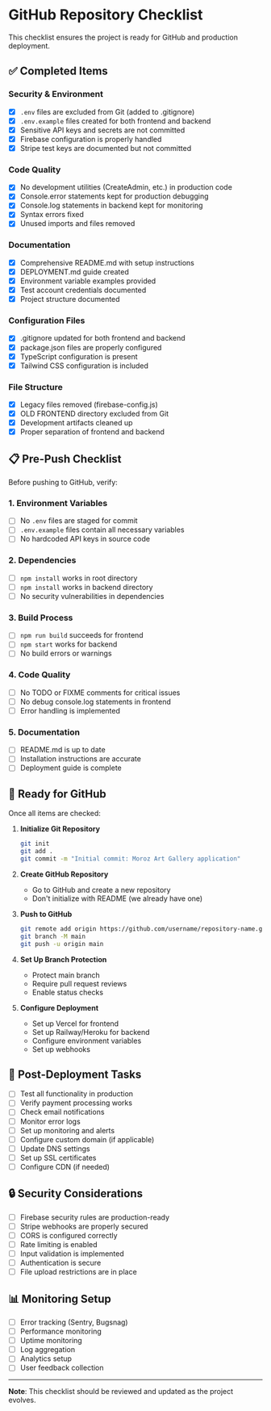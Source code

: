 # GitHub Repository Checklist

This checklist ensures the project is ready for GitHub and production deployment.

## ✅ Completed Items

### Security & Environment
- [x] `.env` files are excluded from Git (added to .gitignore)
- [x] `.env.example` files created for both frontend and backend
- [x] Sensitive API keys and secrets are not committed
- [x] Firebase configuration is properly handled
- [x] Stripe test keys are documented but not committed

### Code Quality
- [x] No development utilities (CreateAdmin, etc.) in production code
- [x] Console.error statements kept for production debugging
- [x] Console.log statements in backend kept for monitoring
- [x] Syntax errors fixed
- [x] Unused imports and files removed

### Documentation
- [x] Comprehensive README.md with setup instructions
- [x] DEPLOYMENT.md guide created
- [x] Environment variable examples provided
- [x] Test account credentials documented
- [x] Project structure documented

### Configuration Files
- [x] .gitignore updated for both frontend and backend
- [x] package.json files are properly configured
- [x] TypeScript configuration is present
- [x] Tailwind CSS configuration is included

### File Structure
- [x] Legacy files removed (firebase-config.js)
- [x] OLD FRONTEND directory excluded from Git
- [x] Development artifacts cleaned up
- [x] Proper separation of frontend and backend

## 📋 Pre-Push Checklist

Before pushing to GitHub, verify:

### 1. Environment Variables
- [ ] No `.env` files are staged for commit
- [ ] `.env.example` files contain all necessary variables
- [ ] No hardcoded API keys in source code

### 2. Dependencies
- [ ] `npm install` works in root directory
- [ ] `npm install` works in backend directory
- [ ] No security vulnerabilities in dependencies

### 3. Build Process
- [ ] `npm run build` succeeds for frontend
- [ ] `npm start` works for backend
- [ ] No build errors or warnings

### 4. Code Quality
- [ ] No TODO or FIXME comments for critical issues
- [ ] No debug console.log statements in frontend
- [ ] Error handling is implemented

### 5. Documentation
- [ ] README.md is up to date
- [ ] Installation instructions are accurate
- [ ] Deployment guide is complete

## 🚀 Ready for GitHub

Once all items are checked:

1. **Initialize Git Repository**
   ```bash
   git init
   git add .
   git commit -m "Initial commit: Moroz Art Gallery application"
   ```

2. **Create GitHub Repository**
   - Go to GitHub and create a new repository
   - Don't initialize with README (we already have one)

3. **Push to GitHub**
   ```bash
   git remote add origin https://github.com/username/repository-name.git
   git branch -M main
   git push -u origin main
   ```

4. **Set Up Branch Protection**
   - Protect main branch
   - Require pull request reviews
   - Enable status checks

5. **Configure Deployment**
   - Set up Vercel for frontend
   - Set up Railway/Heroku for backend
   - Configure environment variables
   - Set up webhooks

## 📝 Post-Deployment Tasks

- [ ] Test all functionality in production
- [ ] Verify payment processing works
- [ ] Check email notifications
- [ ] Monitor error logs
- [ ] Set up monitoring and alerts
- [ ] Configure custom domain (if applicable)
- [ ] Update DNS settings
- [ ] Set up SSL certificates
- [ ] Configure CDN (if needed)

## 🔒 Security Considerations

- [ ] Firebase security rules are production-ready
- [ ] Stripe webhooks are properly secured
- [ ] CORS is configured correctly
- [ ] Rate limiting is enabled
- [ ] Input validation is implemented
- [ ] Authentication is secure
- [ ] File upload restrictions are in place

## 📊 Monitoring Setup

- [ ] Error tracking (Sentry, Bugsnag)
- [ ] Performance monitoring
- [ ] Uptime monitoring
- [ ] Log aggregation
- [ ] Analytics setup
- [ ] User feedback collection

---

**Note**: This checklist should be reviewed and updated as the project evolves.